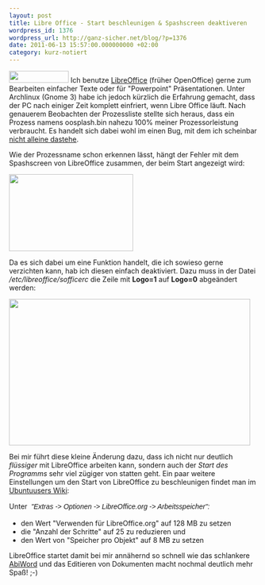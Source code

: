 ```yaml
---
layout: post
title: Libre Office - Start beschleunigen & Spashscreen deaktiveren
wordpress_id: 1376
wordpress_url: http://ganz-sicher.net/blog/?p=1376
date: 2011-06-13 15:57:00.000000000 +02:00
category: kurz-notiert
---
```

<img class="lefticon" src="{{site.baseurl}}/wp-content/uploads/libre_icon1.png" alt="" width="120" height="24" />
Ich benutze <a href="http://www.libreoffice.org/">LibreOffice</a> (früher OpenOffice) gerne zum Bearbeiten einfacher Texte oder für "Powerpoint" Präsentationen. Unter Archlinux (Gnome 3) habe ich jedoch kürzlich die Erfahrung gemacht, dass der PC nach einiger Zeit komplett einfriert, wenn Libre Office läuft. Nach genauerem Beobachten der Prozessliste stellte sich heraus, dass ein Prozess namens oosplash.bin nahezu 100% meiner Prozessorleistung verbraucht. Es handelt sich dabei wohl im einen Bug, mit dem ich scheinbar <a href="https://bbs.archlinux.org/viewtopic.php?pid=944567">nicht alleine dastehe</a>.

Wie der Prozessname schon erkennen lässt, hängt der Fehler mit dem Spashscreen von LibreOffice zusammen, der beim Start angezeigt wird:
<!--more-->
<img class="borderimg centered" src="http://ganz-sicher.net/blog/wp-content/uploads/LibreOffice_splashscreen.png" alt="" width="250" height="155" />

Da es sich dabei um eine Funktion handelt, die ich sowieso gerne verzichten kann, hab ich diesen einfach deaktiviert. Dazu muss in der Datei <em>/etc/libreoffice/sofficerc</em> die Zeile mit <strong>Logo=1</strong> auf <strong>Logo=0</strong> abgeändert werden:

<img class="borderimg centered" src="http://ganz-sicher.net/blog/wp-content/uploads/Screenshot-Terminal1.png" alt="" width="486" height="295" />

Bei mir führt diese kleine Änderung dazu, dass ich nicht nur deutlich <em>flüssiger</em> mit LibreOffice arbeiten kann, sondern auch der <em>Start des Programms</em> sehr viel zügiger von statten geht. Ein paar weitere Einstellungen um den Start von LibreOffice zu beschleunigen findet man im <a href="http://wiki.ubuntuusers.de/LibreOffice#Start-beschleunigen">Ubuntuusers Wiki</a>:

Unter <span style="font-family: sans-serif; line-height: 21px;"> <em style="padding: 0px; margin: 0px;">"Extras -&gt; Optionen -&gt; LibreOffice.org -&gt; Arbeitsspeicher":</em></span>
<ul>
	<li>den Wert "Verwenden für LibreOffice.org" auf 128 MB zu setzen</li>
	<li>die "Anzahl der Schritte" auf 25 zu reduzieren und</li>
	<li>den Wert von "Speicher pro Objekt" auf 8 MB zu setzen</li>
</ul>
LibreOffice startet damit bei mir annähernd so schnell wie das schlankere <a href="http://www.abisource.com/">AbiWord</a> und das Editieren von Dokumenten macht nochmal deutlich mehr Spaß! ;-)

